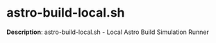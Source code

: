 # astro-build-local.sh

**Description**: astro-build-local.sh - Local Astro Build Simulation Runner

